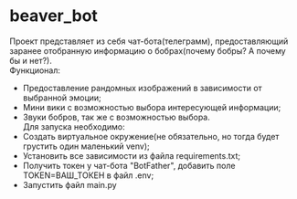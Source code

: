 # beaver_bot
Проект представляет из себя чат-бота(телеграмм), предоставляющий заранее отобранную информацию о бобрах(почему бобры? А почему бы и нет?).  
Функционал:
- Предоставление рандомных изображений в зависимости от выбранной эмоции;
- Мини вики с возможностью выбора интересующей информации;
- Звуки бобров, так же с возможностью выбора.  
Для запуска необходимо:
- Создать виртуальное окружение(не обязательно, но тогда будет грустить один маленький venv);
- Установить все зависимости из файла requirements.txt;
- Получить токен у чат-бота "BotFather", добавить поле TOKEN=ВАШ_ТОКЕН в файл .env;
- Запустить файл main.py
